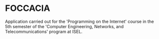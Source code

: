 # FOCCACIA
Application carried out for the 'Programming on the Internet' course in the 5th semester of the 'Computer Engineering, Networks, and Telecommunications' program at ISEL.
